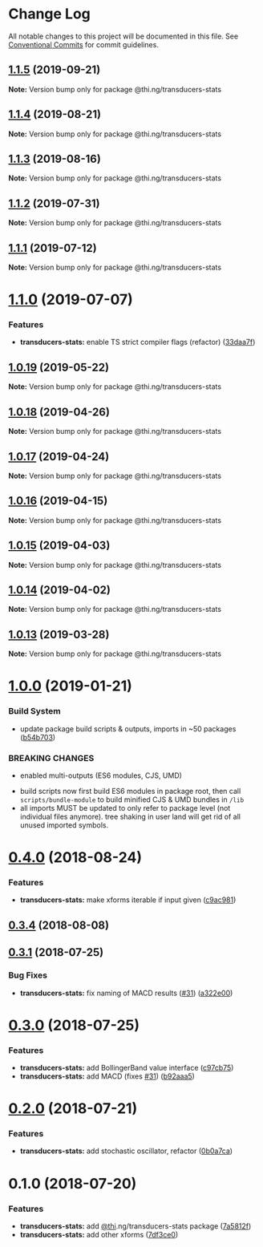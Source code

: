 # Change Log

All notable changes to this project will be documented in this file.
See [Conventional Commits](https://conventionalcommits.org) for commit guidelines.

## [1.1.5](https://github.com/thi-ng/umbrella/compare/@thi.ng/transducers-stats@1.1.4...@thi.ng/transducers-stats@1.1.5) (2019-09-21)

**Note:** Version bump only for package @thi.ng/transducers-stats





## [1.1.4](https://github.com/thi-ng/umbrella/compare/@thi.ng/transducers-stats@1.1.3...@thi.ng/transducers-stats@1.1.4) (2019-08-21)

**Note:** Version bump only for package @thi.ng/transducers-stats





## [1.1.3](https://github.com/thi-ng/umbrella/compare/@thi.ng/transducers-stats@1.1.2...@thi.ng/transducers-stats@1.1.3) (2019-08-16)

**Note:** Version bump only for package @thi.ng/transducers-stats





## [1.1.2](https://github.com/thi-ng/umbrella/compare/@thi.ng/transducers-stats@1.1.1...@thi.ng/transducers-stats@1.1.2) (2019-07-31)

**Note:** Version bump only for package @thi.ng/transducers-stats





## [1.1.1](https://github.com/thi-ng/umbrella/compare/@thi.ng/transducers-stats@1.1.0...@thi.ng/transducers-stats@1.1.1) (2019-07-12)

**Note:** Version bump only for package @thi.ng/transducers-stats





# [1.1.0](https://github.com/thi-ng/umbrella/compare/@thi.ng/transducers-stats@1.0.19...@thi.ng/transducers-stats@1.1.0) (2019-07-07)


### Features

* **transducers-stats:** enable TS strict compiler flags (refactor) ([33daa7f](https://github.com/thi-ng/umbrella/commit/33daa7f))





## [1.0.19](https://github.com/thi-ng/umbrella/compare/@thi.ng/transducers-stats@1.0.18...@thi.ng/transducers-stats@1.0.19) (2019-05-22)

**Note:** Version bump only for package @thi.ng/transducers-stats





## [1.0.18](https://github.com/thi-ng/umbrella/compare/@thi.ng/transducers-stats@1.0.17...@thi.ng/transducers-stats@1.0.18) (2019-04-26)

**Note:** Version bump only for package @thi.ng/transducers-stats





## [1.0.17](https://github.com/thi-ng/umbrella/compare/@thi.ng/transducers-stats@1.0.16...@thi.ng/transducers-stats@1.0.17) (2019-04-24)

**Note:** Version bump only for package @thi.ng/transducers-stats





## [1.0.16](https://github.com/thi-ng/umbrella/compare/@thi.ng/transducers-stats@1.0.15...@thi.ng/transducers-stats@1.0.16) (2019-04-15)

**Note:** Version bump only for package @thi.ng/transducers-stats





## [1.0.15](https://github.com/thi-ng/umbrella/compare/@thi.ng/transducers-stats@1.0.14...@thi.ng/transducers-stats@1.0.15) (2019-04-03)

**Note:** Version bump only for package @thi.ng/transducers-stats





## [1.0.14](https://github.com/thi-ng/umbrella/compare/@thi.ng/transducers-stats@1.0.13...@thi.ng/transducers-stats@1.0.14) (2019-04-02)

**Note:** Version bump only for package @thi.ng/transducers-stats





## [1.0.13](https://github.com/thi-ng/umbrella/compare/@thi.ng/transducers-stats@1.0.12...@thi.ng/transducers-stats@1.0.13) (2019-03-28)

**Note:** Version bump only for package @thi.ng/transducers-stats







# [1.0.0](https://github.com/thi-ng/umbrella/compare/@thi.ng/transducers-stats@0.4.23...@thi.ng/transducers-stats@1.0.0) (2019-01-21)


### Build System

* update package build scripts & outputs, imports in ~50 packages ([b54b703](https://github.com/thi-ng/umbrella/commit/b54b703))


### BREAKING CHANGES

* enabled multi-outputs (ES6 modules, CJS, UMD)

- build scripts now first build ES6 modules in package root, then call
  `scripts/bundle-module` to build minified CJS & UMD bundles in `/lib`
- all imports MUST be updated to only refer to package level
  (not individual files anymore). tree shaking in user land will get rid of
  all unused imported symbols.


<a name="0.4.0"></a>
# [0.4.0](https://github.com/thi-ng/umbrella/compare/@thi.ng/transducers-stats@0.3.4...@thi.ng/transducers-stats@0.4.0) (2018-08-24)


### Features

* **transducers-stats:** make xforms iterable if input given ([c9ac981](https://github.com/thi-ng/umbrella/commit/c9ac981))




<a name="0.3.4"></a>
## [0.3.4](https://github.com/thi-ng/umbrella/compare/@thi.ng/transducers-stats@0.3.3...@thi.ng/transducers-stats@0.3.4) (2018-08-08)


<a name="0.3.1"></a>
## [0.3.1](https://github.com/thi-ng/umbrella/compare/@thi.ng/transducers-stats@0.3.0...@thi.ng/transducers-stats@0.3.1) (2018-07-25)


### Bug Fixes

* **transducers-stats:** fix naming of MACD results ([#31](https://github.com/thi-ng/umbrella/issues/31)) ([a322e00](https://github.com/thi-ng/umbrella/commit/a322e00))




<a name="0.3.0"></a>
# [0.3.0](https://github.com/thi-ng/umbrella/compare/@thi.ng/transducers-stats@0.2.0...@thi.ng/transducers-stats@0.3.0) (2018-07-25)


### Features

* **transducers-stats:** add BollingerBand value interface ([c97cb75](https://github.com/thi-ng/umbrella/commit/c97cb75))
* **transducers-stats:** add MACD (fixes [#31](https://github.com/thi-ng/umbrella/issues/31)) ([b92aaa5](https://github.com/thi-ng/umbrella/commit/b92aaa5))




<a name="0.2.0"></a>
# [0.2.0](https://github.com/thi-ng/umbrella/compare/@thi.ng/transducers-stats@0.1.0...@thi.ng/transducers-stats@0.2.0) (2018-07-21)


### Features

* **transducers-stats:** add stochastic oscillator, refactor ([0b0a7ca](https://github.com/thi-ng/umbrella/commit/0b0a7ca))




<a name="0.1.0"></a>
# 0.1.0 (2018-07-20)


### Features

* **transducers-stats:** add [@thi](https://github.com/thi).ng/transducers-stats package ([7a5812f](https://github.com/thi-ng/umbrella/commit/7a5812f))
* **transducers-stats:** add other xforms ([7df3ce0](https://github.com/thi-ng/umbrella/commit/7df3ce0))
